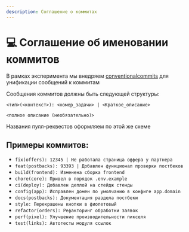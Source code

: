 ```yaml
---
description: Соглашение о коммитах
---
```


# 💻 Соглашение об именовании коммитов
В рамках эксперимента мы внедряем [conventionalcommits](https://www.conventionalcommits.org/ru/v1.0.0/#%d1%81%d0%bf%d0%b5%d1%86%d0%b8%d1%84%d0%b8%d0%ba%d0%b0%d1%86%d0%b8%d1%8f) для унификации сообщений к коммитам

Сообщения коммитов должны быть следующей структуры:
```
<тип>(<контекст>): <номер_задачи> | <Краткое_описание>

<полное описание (необязательно)>
```

Названия пулл-реквестов оформляем по этой же схеме

## Примеры коммитов:
* `fix(offers): 12345 | Не работала страница оффера у партнера`
* `feat(postbacks): 93393 | Добавлен функционал проверки постбеков`
* `build(frontend): Изменена сборка frontend`
* `chore(core): Привел в порядок .env.example`
* `ci(deploy): Добавлен деплой на стейдж стенды`
* `config(app): Исправлен домен по умолчанию в конфиге app.domain`
* `docs(postbacks): Документация раздела постбеки`
* `style: Перекрашены кнопки в фиолетовый`
* `refactor(orders): Рефакторинг обработки заявок`
* `perf(pixel): Улучшение производительности пикселя`
* `test(links): Автотесты модуля ссылок`
